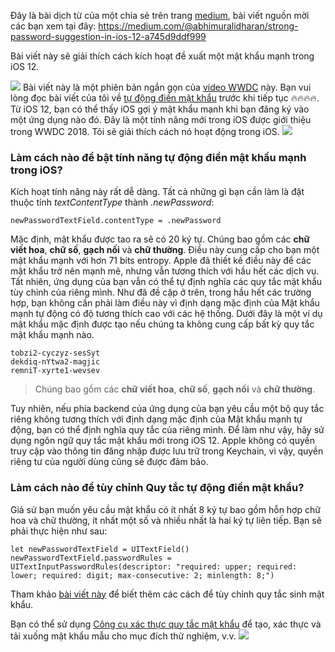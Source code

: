 Đây là bài dịch từ của một chia sẻ trên trang [medium](https://medium.com), bài viết nguồn mời các bạn xem tại đây: https://medium.com/@abhimuralidharan/strong-password-suggestion-in-ios-12-a745d9ddf999

Bài viết này sẽ giải thích cách kích hoạt đề xuất một mật khẩu mạnh trong iOS 12.

![](https://images.viblo.asia/f268e848-ebf7-4246-8aea-f6c2f4c81781.png)
Bài viết này là một phiên bản ngắn gọn của [video WWDC](https://developer.apple.com/videos/play/wwdc2018/204/) này.
Bạn vui lòng đọc bài viết của tôi về [tự động điền mật khẩu](https://medium.com/@abhimuralidharan/password-autofill-for-ios-apps-for-faster-login-ios-11-1d9f77deb35a) trước khi tiếp tục 🔥🔥🔥🔥.
Từ iOS 12, bạn có thể  thấy iOS gợi ý mật khẩu mạnh khi bạn đăng ký vào một ứng dụng nào đó. Đây là một tính năng mới trong iOS được giới thiệu trong WWDC 2018. Tôi sẽ giải thích cách nó hoạt động trong iOS.
![](https://images.viblo.asia/1c0a19f5-0989-464f-b782-f36c65293ce4.png)

### Làm cách nào để bật tính năng tự động điền mật khẩu mạnh trong iOS?
Kích hoạt tính năng này rất dễ dàng. Tất cả những gì bạn cần làm là đặt thuộc tính *textContentType* thành *.newPassword*:
```
newPasswordTextField.contentType = .newPassword
```
Mặc định, mật khẩu được tao ra sẽ có 20 ký tự. Chúng bao gồm các **chữ viết hoa**, **chữ số**, **gạch nối** và **chữ thường**. Điều này cung cấp cho bạn một mật khẩu mạnh với hơn 71 bits entropy. Apple đã thiết kế điều này để các mật khẩu trở nên mạnh mẽ, nhưng vẫn tương thích với hầu hết các dịch vụ. Tất nhiên, ứng dụng của bạn vẫn có thể tự định nghĩa các quy tắc mật khẩu tùy chỉnh của riêng mình. Như đã đề cập ở trên, trong hầu hết các trường hợp, bạn không cần phải làm điều này vì định dạng mặc định của Mật khẩu mạnh tự động có độ tương thích cao với các hệ thống.
Dưới đây là một ví dụ mật khẩu mặc định được tạo nếu chúng ta không cung cấp bất kỳ quy tắc mật khẩu mạnh nào.
```
tobzi2-cyczyz-sesSyt
dekdiq-nYtwa2-magjic
remniT-xyrte1-wevsev
```
> Chúng bao gồm các **chữ viết hoa**, **chữ số**, **gạch nối** và **chữ thường**.

Tuy nhiên, nếu phía backend của ứng dụng của bạn yêu cầu một bộ quy tắc riêng không tương thích với định dạng mặc định của Mật khẩu mạnh tự động, bạn có thể định nghĩa quy tắc của riêng mình. Để làm như vậy, hãy sử dụng ngôn ngữ quy tắc mật khẩu mới trong iOS 12. Apple không có quyền truy cập vào thông tin đăng nhập được lưu trữ trong Keychain, vì vậy, quyền riêng tư của người dùng cũng sẽ được đảm bảo.
### Làm cách nào để tùy chỉnh Quy tắc tự động điền mật khẩu?
Giả sử bạn muốn yêu cầu mật khẩu có ít nhất 8 ký tự bao gồm hỗn hợp chữ hoa và chữ thường, ít nhất một số và nhiều nhất là hai ký tự liên tiếp. Bạn sẽ phải thực hiện như sau:
```
let newPasswordTextField = UITextField()
newPasswordTextField.passwordRules = UITextInputPasswordRules(descriptor: "required: upper; required: lower; required: digit; max-consecutive: 2; minlength: 8;")
```

Tham khảo [bài viết này](https://developer.apple.com/documentation/security/password_autofill/customizing_password_autofill_rules) để biết thêm các cách để tùy chỉnh quy tắc sinh mật khẩu.

Bạn có thể sử dụng [Công cụ xác thực quy tắc mật khẩu](https://developer.apple.com/password-rules/) để tạo, xác thực và tải xuống mật khẩu mẫu cho mục đích thử nghiệm, v.v.
![](https://images.viblo.asia/8b40b282-7fd4-49ec-9046-0616ef25b090.png)
